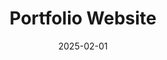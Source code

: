 ---
layout: project
title: Portfolio Website
date: 2025-02-01
description: >-
    Description goes here...

github: https://github.com/Brenmull12/Brenmull12.github.io/
website: https://brenmull12.github.io/
---